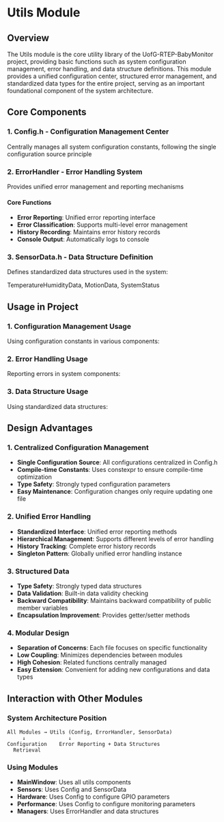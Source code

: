 # Utils Module

## Overview

The Utils module is the core utility library of the UofG-RTEP-BabyMonitor project, providing basic functions such as system configuration management, error handling, and data structure definitions. This module provides a unified configuration center, structured error management, and standardized data types for the entire project, serving as an important foundational component of the system architecture.


## Core Components

### 1. Config.h - Configuration Management Center

Centrally manages all system configuration constants, following the single configuration source principle


### 2. ErrorHandler - Error Handling System

Provides unified error management and reporting mechanisms

#### Core Functions

- **Error Reporting**: Unified error reporting interface
- **Error Classification**: Supports multi-level error management
- **History Recording**: Maintains error history records
- **Console Output**: Automatically logs to console


### 3. SensorData.h - Data Structure Definition

Defines standardized data structures used in the system:

TemperatureHumidityData, MotionData, SystemStatus


## Usage in Project

### 1. Configuration Management Usage

Using configuration constants in various components:


### 2. Error Handling Usage

Reporting errors in system components:


### 3. Data Structure Usage

Using standardized data structures:



## Design Advantages

### 1. Centralized Configuration Management

- **Single Configuration Source**: All configurations centralized in Config.h
- **Compile-time Constants**: Uses constexpr to ensure compile-time optimization
- **Type Safety**: Strongly typed configuration parameters
- **Easy Maintenance**: Configuration changes only require updating one file

### 2. Unified Error Handling

- **Standardized Interface**: Unified error reporting methods
- **Hierarchical Management**: Supports different levels of error handling
- **History Tracking**: Complete error history records
- **Singleton Pattern**: Globally unified error handling instance

### 3. Structured Data

- **Type Safety**: Strongly typed data structures
- **Data Validation**: Built-in data validity checking
- **Backward Compatibility**: Maintains backward compatibility of public member variables
- **Encapsulation Improvement**: Provides getter/setter methods

### 4. Modular Design

- **Separation of Concerns**: Each file focuses on specific functionality
- **Low Coupling**: Minimizes dependencies between modules
- **High Cohesion**: Related functions centrally managed
- **Easy Extension**: Convenient for adding new configurations and data types


## Interaction with Other Modules

### System Architecture Position

```
All Modules → Utils (Config, ErrorHandler, SensorData)
     ↓              ↓
Configuration    Error Reporting + Data Structures
  Retrieval
```

### Using Modules

- **MainWindow**: Uses all utils components
- **Sensors**: Uses Config and SensorData
- **Hardware**: Uses Config to configure GPIO parameters
- **Performance**: Uses Config to configure monitoring parameters
- **Managers**: Uses ErrorHandler and data structures


